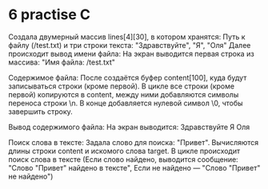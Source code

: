 # 6 practise С
Создала  двумерный массив lines[4][30], в котором хранятся:
Путь к файлу (/test.txt) и три строки текста: "Здравствуйте", "Я", "Оля"
Далее происходит вывод имени файла: На экран выводится первая строка из массива: "Имя файла: /test.txt"

Содержимое файла:
После создаётся буфер content[100], куда будут записываться строки (кроме первой).
В цикле все строки (кроме первой) копируются в content, между ними добавляются символы переноса строки \n.
В конце добавляется нулевой символ \0, чтобы завершить строку.

Вывод содержимого файла:
На экран выводится:
Здравствуйте
Я
Оля

Поиск слова в тексте:
Задала слово для поиска: "Привет".
Вычисляются длины строки content и искомого слова target.
В цикле происходит поиск слова в тексте (Если слово найдено, выводится сообщение: "Слово "Привет" найдено в тексте", Если не найдено — "Слово "Привет" не найдено")
